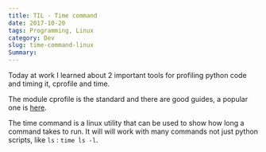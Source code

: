 ```yaml
---
title: TIL - Time command
date: 2017-10-20
tags: Programming, Linux
category: Dev
slug: time-command-linux
Summary: 
---
```


Today at work I learned about 2 important tools for profiling python code and timing it, cprofile and time.

The module cprofile is the standard and there are good guides, a popular one is [here](https://julien.danjou.info/blog/2015/guide-to-python-profiling-cprofile-concrete-case-carbonara).

The time command is a linux utility that can be used to show how long a command takes to run.  It will will work with many commands not just python scripts, like `ls` : `time ls -l`.